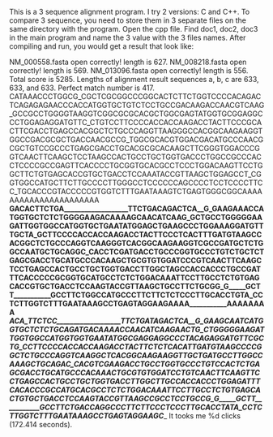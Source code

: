 This is a 3 sequence alignment program. I try 2 versions: C and C++.
To compare 3 sequence, you need to store them in 3 separate files on the same directory with the program.
Open the cpp file. Find doc1, doc2, doc3 in the main program and name the 3 value with the 3 files names.
After compiling and run, you would get a result that look like:

NM_000558.fasta open correctly! length is 627.
NM_008218.fasta open correctly! length is 569.
NM_013096.fasta open correctly! length is 556.
Total score is 5285.
Lengths of alignment result sequences a, b, c are 633, 633, and 633.
Perfect match number is 417.
CATAAACCCTGGCG_CGCTCGCGGCCCGGCACTCTTCTGGTCCCCACAGACTCAGAGAGAACCCACCATGGTGCTGTCTCCTGCCGACAAGACCAACGTCAAG_GCCGCCTGGGGTAAGGTCGGCGCGCACGCTGGCGAGTATGGTGCGGAGGCCCTGGAGAGGATGTTC_CTGTCCTTCCCCACCACCAAGACCTACTTCCCGCACTTCGACCTGAGCCACGGCTCTGCCCAGGTTAAGGGCCACGGCAAGAAGGTGGCCGACGCGCTGACCAACGCCG_TGGCGCACGTGGACGACATGCCCAACGCGCTGTCCGCCCTGAGCGACCTGCACGCGCACAAGCTTCGGGTGGACCCGGTCAACTTCAAGCTCCTAAGCCACTGCCTGCTGGTGACCCTGGCCGCCCACCTCCCCGCCGAGTTCACCCCTGCGGTGCACGCCTCCCTGGACAAGTTCCTGGCTTCTGTGAGCACCGTGCTGACCTCCAAATACCGTTAAGCTGGAGCCT_CGGTGGCCATGCTTCTTGCCCCTTGGGCCTCCCCCCAGCCCCTCCTCCCCTTCC_TGCACCCGTACCCCCGTGGTCTTTGAATAAAGTCTGAGTGGGCGGCAAAAAAAAAAAAAAAAAAAAAA
__________GACACTTCTGA___________________TTCTGACAGACTCA__G_GAAGAAACCATGGTGCTCTCTGGGGAAGACAAAAGCAACATCAAG_GCTGCCTGGGGGAAGATTGGTGGCCATGGTGCTGAATATGGAGCTGAAGCCCTGGAAAGGATGTTTGCTA_GCTTCCCCACCACCAAGACCTACTTCCCTCACTTTGATGTAAGCCACGGCTCTGCCCAGGTCAAGGGTCACGGCAAGAAGGTCGCCGATGCTCTGGCCAATGCTGCAGGC_CACCTCGATGACCTGCCCGGTGCCCTGTCTGCTCTGAGCGACCTGCATGCCCACAAGCTGCGTGTGGATCCCGTCAACTTCAAGCTCCTGAGCCACTGCCTGCTGGTGACCTTGGCTAGCCACCACCCTGCCGATTTCACCCCCGCGGTGCATGCCTCTCTGGACAAATTCCTTGCCTCTGTGAGCACCGTGCTGACCTCCAAGTACCGTTAAGCTGCCTTCTGCGG_G_____GCTT___________GCCTTCTGGCCATGCCCTTCTTCTCTCCCTTGCACCTGTA_CCTCTTGGTCTTTGAATAAAGCCTGAGTAGGAAGAAAA___________AAAAAAAA
___________ACA_TTCTCC___________________TTCTGATAGACTCA__G_GAAGCAATCATGGTGCTCTCTGCAGATGACAAAACCAACATCAAGAACTG_CTGGGGGAAGATTGGTGGCCATGGTGGTGAATATGGCGAGGAGGCCCTACAGAGGATGTTCGCTG_CCTTCCCCACCACCAAGACCTACTTCTCTCACATTGATGTAAGCCCCGGCTCTGCCCAGGTCAAGGCTCACGGCAAGAAGGTTGCTGATGCCTTGGCCAAAGCTGCAGAC_CACGTCGAAGACCTGCCTGGTGCCCTGTCCACTCTGAGCGACCTGCATGCCCACAAACTGCGTGTGGATCCTGTCAACTTCAAGTTCCTGAGCCACTGCCTGCTGGTGACCTTGGCTTGCCACCACCCTGGAGATTTCACACCCGCCATGCACGCCTCTCTGGACAAATTCCTTGCCTCTGTGAGCACTGTGCTGACCTCCAAGTACCGTTAAGCCGCCTCCTGCCG_G_____GCTT___________GCCTTCTGACCAGGCCCTTCTTCCCTCCCTTGCACCTATA_CCTCTTGGTCTTTGAATAAAGCCTGAGTAGGAAGC______________________
It tooks me %d clicks (172.414 seconds).
